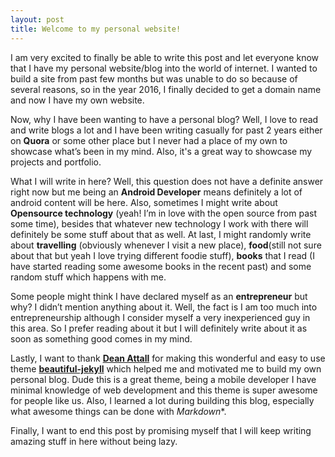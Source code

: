 ```yaml
---
layout: post
title: Welcome to my personal website!
---
```


I am very excited to finally be able to write this post and let everyone know that I have my personal website/blog into the world of internet. I wanted to build a site from past few months but was unable to do so because of several reasons, so in the year 2016, I finally decided to get a domain name and now I have my own website.
<br>

Now, why I have been wanting to have a personal blog? Well, I love to read and write blogs a lot and I have been writing casually for past 2 years either on **Quora** or some other place but I never had a place of my own to showcase what’s been in my mind. Also, it's a great way to showcase my projects and portfolio.<br>

What I will write in here? Well, this question does not have a definite answer right now but me being an **Android Developer** means definitely a lot of android content will be here. Also, sometimes I might write about **Opensource technology** (yeah! I’m in love with the open source from past some time), besides that whatever new technology I work with there will definitely be some stuff about that as well. At last, I might randomly write about **travelling** (obviously whenever I visit a new place), **food**(still not sure about that but yeah I love trying different foodie stuff), **books** that I read (I have started reading some awesome books in the recent past) and some random stuff which happens with me.<br>

Some people might think I have declared myself as an **entrepreneur** but why? I didn’t mention anything about it. Well, the fact is I am too much into entrepreneurship although I consider myself a very inexperienced guy in this area. So I prefer reading about it but I will definitely write about it as soon as something good comes in my mind.<br>

Lastly, I want to thank **[Dean Attall](http://deanattali.com/)** for making this wonderful and easy to use theme **[beautiful-jekyll](https://github.com/daattali/beautiful-jekyll)** which helped me and motivated me to build my own personal blog. Dude this is a great theme, being a mobile developer I have minimal knowledge of web development and this theme is super awesome for people like us. Also, I learned a lot during building this blog, especially what awesome things can be done with *Markdown**.<br>

Finally, I want to end this post by promising myself that I will <!--hopefully--> keep writing amazing stuff in here without being lazy.
